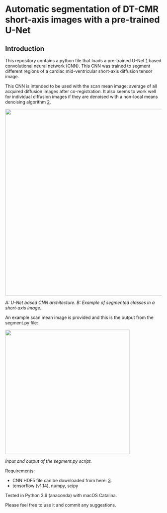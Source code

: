 # Automatic segmentation of DT-CMR short-axis images with a pre-trained U-Net

## Introduction

This repository contains a python file that loads a pre-trained U-Net [1] based convolutional neural network (CNN). This CNN was trained to segment different regions of a cardiac mid-ventricular short-axis diffusion tensor image.

This CNN is intended to be used with the scan mean image: average of all acquired diffusion images after co-registration. It also seems to work well for individual diffusion images if they are denoised with a non-local means denoising algorithm [2].

<p align="left">
<img src="https://github.com/ImperialCollegeLondon/DT_CMR_short_axis_conv_net/blob/master/figure_01.png" width="600px"/>
</p>

*A: U-Net based CNN architecture. B: Example of segmented classes in a short-axis image.*

An example scan mean image is provided and this is the output from the segment.py file:

<p align="left">
<img src="https://github.com/ImperialCollegeLondon/DT_CMR_short_axis_conv_net/blob/master/figure_02.png" width="400px"/>
</p>

*Input and output of the segment.py script.*

Requirements:

- CNN HDF5 file can be downloaded from here: [3].
- tensorflow (v1.14), numpy, scipy

Tested in Python 3.6 (anaconda) with macOS Catalina. 

Please feel free to use it and commit any suggestions.

[1]: https://en.wikipedia.org/wiki/U-Net
[2]: https://en.wikipedia.org/wiki/Non-local_means
[3]: https://imperialcollegelondon.box.com/s/kyskr9fuo6z81ecvpncauq7xmhxtfkil

[figure_01]: https://github.com/ImperialCollegeLondon/DT_CMR_short_axis_conv_net/blob/master/figure_01.png
